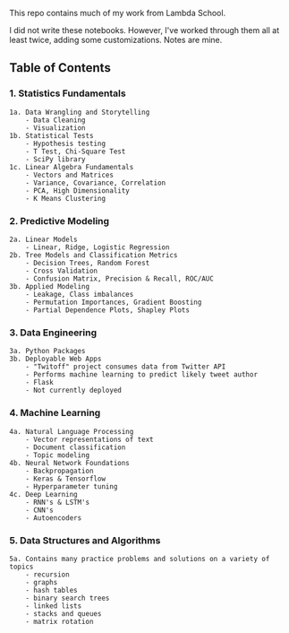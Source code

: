 This repo contains much of my work from Lambda School.

I did not write these notebooks. However, I've worked through them all at least twice, adding some customizations. Notes are mine.

## Table of Contents


### 1. Statistics Fundamentals
	1a. Data Wrangling and Storytelling
		- Data Cleaning
		- Visualization
	1b. Statistical Tests
		- Hypothesis testing
		- T Test, Chi-Square Test
		- SciPy library
	1c. Linear Algebra Fundamentals
		- Vectors and Matrices
		- Variance, Covariance, Correlation
		- PCA, High Dimensionality
		- K Means Clustering
### 2. Predictive Modeling
	2a. Linear Models
		- Linear, Ridge, Logistic Regression
	2b. Tree Models and Classification Metrics
		- Decision Trees, Random Forest
		- Cross Validation
		- Confusion Matrix, Precision & Recall, ROC/AUC
	3b. Applied Modeling
		- Leakage, Class imbalances
		- Permutation Importances, Gradient Boosting
		- Partial Dependence Plots, Shapley Plots
### 3. Data Engineering
	3a. Python Packages
	3b. Deployable Web Apps
		- "Twitoff" project consumes data from Twitter API
		- Performs machine learning to predict likely tweet author
		- Flask
		- Not currently deployed
### 4. Machine Learning
	4a. Natural Language Processing
		- Vector representations of text
		- Document classification
		- Topic modeling
	4b. Neural Network Foundations
		- Backpropagation
		- Keras & Tensorflow
		- Hyperparameter tuning
	4c. Deep Learning
		- RNN's & LSTM's
		- CNN's
		- Autoencoders
### 5. Data Structures and Algorithms
	5a. Contains many practice problems and solutions on a variety of topics
		- recursion
		- graphs
		- hash tables
		- binary search trees
		- linked lists
		- stacks and queues
		- matrix rotation